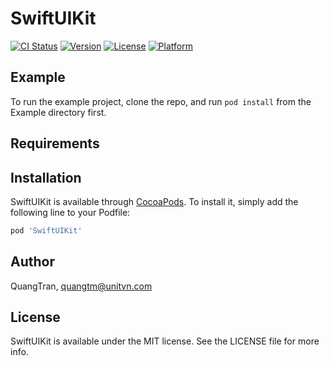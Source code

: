 # SwiftUIKit

[![CI Status](https://img.shields.io/travis/QuangTran/SwiftUIKit.svg?style=flat)](https://travis-ci.org/QuangTran/SwiftUIKit)
[![Version](https://img.shields.io/cocoapods/v/SwiftUIKit.svg?style=flat)](https://cocoapods.org/pods/SwiftUIKit)
[![License](https://img.shields.io/cocoapods/l/SwiftUIKit.svg?style=flat)](https://cocoapods.org/pods/SwiftUIKit)
[![Platform](https://img.shields.io/cocoapods/p/SwiftUIKit.svg?style=flat)](https://cocoapods.org/pods/SwiftUIKit)

## Example

To run the example project, clone the repo, and run `pod install` from the Example directory first.

## Requirements

## Installation

SwiftUIKit is available through [CocoaPods](https://cocoapods.org). To install
it, simply add the following line to your Podfile:

```ruby
pod 'SwiftUIKit'
```

## Author

QuangTran, quangtm@unitvn.com

## License

SwiftUIKit is available under the MIT license. See the LICENSE file for more info.
